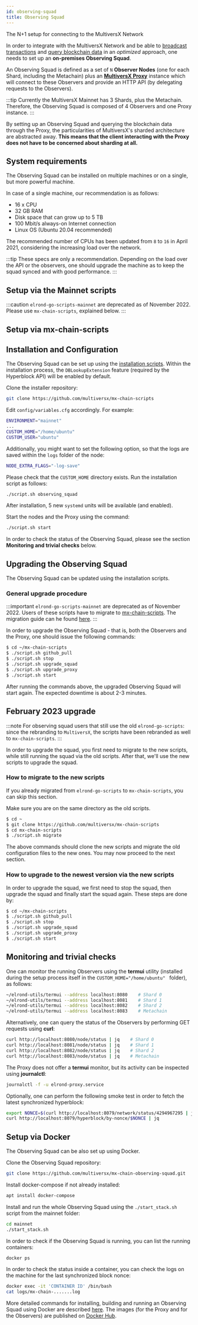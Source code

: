 ```yaml
---
id: observing-squad
title: Observing Squad
---
```


[comment]: # (mx-abstract)

The N+1 setup for connecting to the MultiversX Network

In order to integrate with the MultiversX Network and be able to [broadcast transactions](/integrators/creating-transactions) and [query blockchain data](/integrators/querying-the-blockchain) in an _optimized_ approach, one needs to set up an **on-premises Observing Squad**.

An Observing Squad is defined as a set of `N` **Observer Nodes** (one for each Shard, including the Metachain) plus an [**MultiversX Proxy**](/sdk-and-tools/proxy) instance which will connect to these Observers and provide an HTTP API (by delegating requests to the Observers).

:::tip
Currently the MultiversX Mainnet has 3 Shards, plus the Metachain. Therefore, the Observing Squad is composed of 4 Observers and one Proxy instance.
:::

By setting up an Observing Squad and querying the blockchain data through the Proxy, the particularities of MultiversX's sharded architecture are abstracted away. **This means that the client interacting with the Proxy does not have to be concerned about sharding at all.**

[comment]: # (mx-context-auto)

## **System requirements**

The Observing Squad can be installed on multiple machines or on a single, but more powerful machine.

In case of a single machine, our recommendation is as follows:

- 16 x CPU
- 32 GB RAM
- Disk space that can grow up to 5 TB
- 100 Mbit/s always-on Internet connection
- Linux OS (Ubuntu 20.04 recommended)

The recommended number of CPUs has been updated from `8` to `16` in April 2021, considering the increasing load over the network.

:::tip
These specs are only a recommendation. Depending on the load over the API or the observers, one should upgrade the machine as to keep the squad synced and with good performance.
:::

[comment]: # (mx-context-auto)

## **Setup via the Mainnet scripts**

:::caution
`elrond-go-scripts-mainnet` are deprecated as of November 2022. Please use `mx-chain-scripts`, explained below.
:::

[comment]: # (mx-context-auto)

## **Setup via mx-chain-scripts**

[comment]: # (mx-context-auto)

## **Installation and Configuration**

The Observing Squad can be set up using the [installation scripts](/validators/nodes-scripts/config-scripts/). Within the installation process, the `DBLookupExtension` feature (required by the Hyperblock API) will be enabled by default.

Clone the installer repository:

```bash
git clone https://github.com/multiversx/mx-chain-scripts
```

Edit `config/variables.cfg` accordingly. For example:

```bash
ENVIRONMENT="mainnet"
...
CUSTOM_HOME="/home/ubuntu"
CUSTOM_USER="ubuntu"
```

Additionally, you might want to set the following option, so that the logs are saved within the `logs` folder of the node:

```bash
NODE_EXTRA_FLAGS="-log-save"
```

Please check that the `CUSTOM_HOME` directory exists. Run the installation script as follows:

```bash
./script.sh observing_squad
```

After installation, 5 new `systemd` units will be available (and enabled).

Start the nodes and the Proxy using the command:

```bash
./script.sh start
```

In order to check the status of the Observing Squad, please see the section **Monitoring and trivial checks** below.

[comment]: # (mx-context-auto)

## **Upgrading the Observing Squad**

The Observing Squad can be updated using the installation scripts.

[comment]: # (mx-context-auto)

### **General upgrade procedure**

:::important
`elrond-go-scripts-mainnet` are deprecated as of November 2022. Users of these scripts have to migrate to [mx-chain-scripts](/validators/nodes-scripts/config-scripts/).
The migration guide can he found [here](/validators/nodes-scripts/install-update/#migration-from-old-scripts).
:::

In order to upgrade the Observing Squad - that is, both the Observers and the Proxy, one should issue the following commands:

```bash
$ cd ~/mx-chain-scripts
$ ./script.sh github_pull
$ ./script.sh stop
$ ./script.sh upgrade_squad
$ ./script.sh upgrade_proxy
$ ./script.sh start
```

After running the commands above, the upgraded Observing Squad will start again. The expected downtime is about 2-3 minutes.

[comment]: # (mx-context-auto)

## **February 2023 upgrade**

:::note
For observing squad users that still use the old `elrond-go-scripts`: since the rebranding to `MultiversX`, the scripts have been rebranded as well to `mx-chain-scripts`. 
:::

In order to upgrade the squad, you first need to migrate to the new scripts, while still running the squad via the old scripts. After that,
we'll use the new scripts to upgrade the squad.

### **How to migrate to the new scripts**

If you already migrated from `elrond-go-scripts` to `mx-chain-scripts`, you can skip this section.

Make sure you are on the same directory as the old scripts.

```bash
$ cd ~
$ git clone https://github.com/multiversx/mx-chain-scripts
$ cd mx-chain-scripts
$ ./script.sh migrate
```

The above commands should clone the new scripts and migrate the old configuration files to the new ones. You may now proceed to the next section.

### **How to upgrade to the newest version via the new scripts**

In order to upgrade the squad, we first need to stop the squad, then upgrade the squad and finally start the squad again. These steps are done by:

```bash
$ cd ~/mx-chain-scripts
$ ./script.sh github_pull
$ ./script.sh stop
$ ./script.sh upgrade_squad
$ ./script.sh upgrade_proxy
$ ./script.sh start
```

## **Monitoring and trivial checks**

One can monitor the running Observers using the **termui** utility (installed during the setup process itself in the `CUSTOM_HOME="/home/ubuntu"
` folder), as follows:

```bash
~/elrond-utils/termui --address localhost:8080    # Shard 0
~/elrond-utils/termui --address localhost:8081    # Shard 1
~/elrond-utils/termui --address localhost:8082    # Shard 2
~/elrond-utils/termui --address localhost:8083    # Metachain
```

Alternatively, one can query the status of the Observers by performing GET requests using **curl**:

```bash
curl http://localhost:8080/node/status | jq    # Shard 0
curl http://localhost:8081/node/status | jq    # Shard 1
curl http://localhost:8082/node/status | jq    # Shard 2
curl http://localhost:8083/node/status | jq    # Metachain
```

The Proxy does not offer a **termui** monitor, but its activity can be inspected using **journalctl**:

```bash
journalctl -f -u elrond-proxy.service
```

Optionally, one can perform the following smoke test in order to fetch the latest synchronized hyperblock:

```bash
export NONCE=$(curl http://localhost:8079/network/status/4294967295 | jq '.data["status"]["erd_highest_final_nonce"]')
curl http://localhost:8079/hyperblock/by-nonce/$NONCE | jq

```

[comment]: # (mx-context-auto)

## **Setup via Docker**

The Observing Squad can be also set up using Docker.

Clone the Observing Squad repository:

```bash
git clone https://github.com/multiversx/mx-chain-observing-squad.git
```

Install docker-compose if not already installed:

```bash
apt install docker-compose
```

Install and run the whole Observing Squad using the `./start_stack.sh` script from the mainnet folder:

```bash
cd mainnet
./start_stack.sh
```

In order to check if the Observing Squad is running, you can list the running containers:

```bash
docker ps
```

In order to check the status inside a container, you can check the logs on the machine for the last synchronized block nonce:

```bash
docker exec -it 'CONTAINER ID' /bin/bash
cat logs/mx-chain-.......log
```

More detailed commands for installing, building and running an Observing Squad using Docker are described [here](https://github.com/multiversx/mx-chain-observing-squad.git). The images (for the Proxy and for the Observers) are published on [Docker Hub](https://hub.docker.com/u/multiversx).
